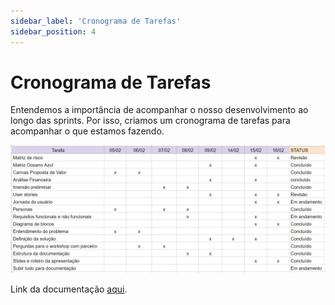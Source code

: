```yaml
---
sidebar_label: 'Cronograma de Tarefas'
sidebar_position: 4
---
```


# Cronograma de Tarefas

Entendemos a importância de acompanhar o nosso desenvolvimento ao longo das sprints. Por isso, criamos um cronograma de tarefas para acompanhar o que estamos fazendo. 

![Cronograma](../../static/img/cronograma-de-tarefaS.png)

Link da documentação [aqui](https://docs.google.com/spreadsheets/d/1J8k--61ZfvntqrVQRZ0e5L-lw19ZVX-jIk2XtKoxJ6k/edit?usp=sharing). 